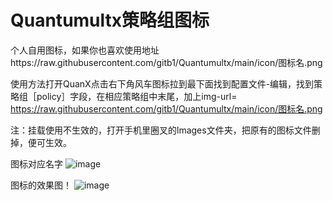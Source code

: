# Quantumultx策略组图标
  个人自用图标，如果你也喜欢使用地址https://raw.githubusercontent.com/gitb1/Quantumultx/main/icon/图标名.png


使用方法打开QuanX点击右下角风车图标拉到最下面找到配置文件-编辑，找到策略组［policy］字段，在相应策略组中末尾，加上img-url= https://raw.githubusercontent.com/gitb1/Quantumultx/main/icon/图标名.png 
  
注：挂载使用不生效的，打开手机里圈叉的lmages文件夹，把原有的图标文件删掉，便可生效。
 

图标对应名字
![image](https://raw.githubusercontent.com/gitb1/Quantumultx/main/icon/x/020.11.JPG)






图标的效果图！
![image](https://raw.githubusercontent.com/gitb1/Quantumultx/main/icon/x/2020.11..JPG)
